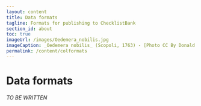 ```yaml
---
layout: content
title: Data formats
tagline: Formats for publishing to ChecklistBank
section_id: about
toc: true
imageUrl: /images/Oedemera_nobilis.jpg    
imageCaption: _Oedemera nobilis_ (Scopoli, 1763) - [Photo CC By Donald Hobern](https://www.flickr.com/photos/dhobern/8738737007)
permalink: /content/colformats
---
```

# Data formats

*TO BE WRITTEN*